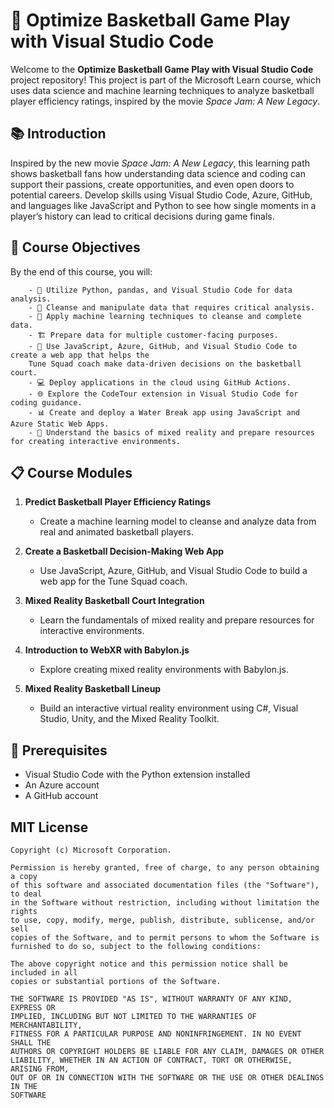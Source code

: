# 🏀 Optimize Basketball Game Play with Visual Studio Code

Welcome to the **Optimize Basketball Game Play with Visual Studio Code** project repository! This project is part of the Microsoft Learn course, which uses data science and machine learning techniques to analyze basketball player efficiency ratings, inspired by the movie *Space Jam: A New Legacy*.

## 📚 Introduction

Inspired by the new movie *Space Jam: A New Legacy*, this learning path shows basketball fans how understanding data science and coding can support their passions, create opportunities, and even open doors to potential careers. Develop skills using Visual Studio Code, Azure, GitHub, and languages like JavaScript and Python to see how single moments in a player’s history can lead to critical decisions during game finals.

## 🎯 Course Objectives

By the end of this course, you will:

        - 🐍 Utilize Python, pandas, and Visual Studio Code for data analysis.
        - 🧹 Cleanse and manipulate data that requires critical analysis.
        - 🤖 Apply machine learning techniques to cleanse and complete data.
        - 🏗️ Prepare data for multiple customer-facing purposes.
        - 🏀 Use JavaScript, Azure, GitHub, and Visual Studio Code to create a web app that helps the 
        Tune Squad coach make data-driven decisions on the basketball court.
        - 💻 Deploy applications in the cloud using GitHub Actions.
        - 🌐 Explore the CodeTour extension in Visual Studio Code for coding guidance.
        - 📊 Create and deploy a Water Break app using JavaScript and Azure Static Web Apps.
        - 🚀 Understand the basics of mixed reality and prepare resources for creating interactive environments.

## 📋 Course Modules

1. **Predict Basketball Player Efficiency Ratings**
    - Create a machine learning model to cleanse and analyze data from real and animated basketball players.

2. **Create a Basketball Decision-Making Web App**
    - Use JavaScript, Azure, GitHub, and Visual Studio Code to build a web app for the Tune Squad coach.

3. **Mixed Reality Basketball Court Integration**
    - Learn the fundamentals of mixed reality and prepare resources for interactive environments.

4. **Introduction to WebXR with Babylon.js**
    - Explore creating mixed reality environments with Babylon.js.

5. **Mixed Reality Basketball Lineup**
    - Build an interactive virtual reality environment using C#, Visual Studio, Unity, and the Mixed Reality Toolkit.

## 📝 Prerequisites

- Visual Studio Code with the Python extension installed
- An Azure account
- A GitHub account




## MIT License

    Copyright (c) Microsoft Corporation.

    Permission is hereby granted, free of charge, to any person obtaining a copy
    of this software and associated documentation files (the "Software"), to deal
    in the Software without restriction, including without limitation the rights
    to use, copy, modify, merge, publish, distribute, sublicense, and/or sell
    copies of the Software, and to permit persons to whom the Software is
    furnished to do so, subject to the following conditions:

    The above copyright notice and this permission notice shall be included in all
    copies or substantial portions of the Software.

    THE SOFTWARE IS PROVIDED "AS IS", WITHOUT WARRANTY OF ANY KIND, EXPRESS OR
    IMPLIED, INCLUDING BUT NOT LIMITED TO THE WARRANTIES OF MERCHANTABILITY,
    FITNESS FOR A PARTICULAR PURPOSE AND NONINFRINGEMENT. IN NO EVENT SHALL THE
    AUTHORS OR COPYRIGHT HOLDERS BE LIABLE FOR ANY CLAIM, DAMAGES OR OTHER
    LIABILITY, WHETHER IN AN ACTION OF CONTRACT, TORT OR OTHERWISE, ARISING FROM,
    OUT OF OR IN CONNECTION WITH THE SOFTWARE OR THE USE OR OTHER DEALINGS IN THE
    SOFTWARE
